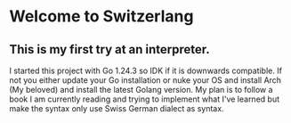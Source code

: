 # Welcome to Switzerlang

## This is my first try at an interpreter.


I started this project with Go 1.24.3 so IDK if it is downwards compatible. If not you either update your Go installation or nuke your OS and install Arch (My beloved) and install the latest Golang version.
My plan is to follow a book I am currently reading and trying to implement what I've learned but make the syntax only use Swiss German dialect as syntax.
